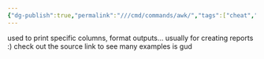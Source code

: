 ```yaml
---
{"dg-publish":true,"permalink":"///cmd/commands/awk/","tags":["cheat","unix"]}
---
```




used to print specific columns, format outputs... usually for creating reports :)
 check out the source link to see many examples is gud